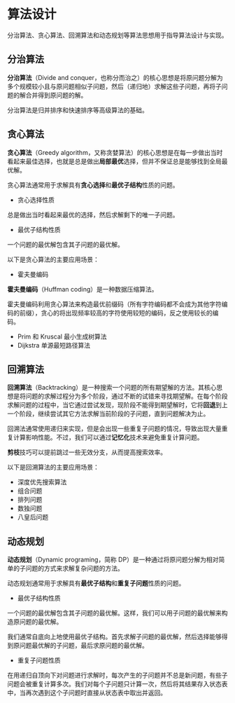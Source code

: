 # 算法设计

分治算法、贪心算法、回溯算法和动态规划等算法思想用于指导算法设计与实现。

## 分治算法

**分治算法**（Divide and conquer，也称分而治之）的核心思想是将原问题分解为多个规模较小且与原问题相似子问题，然后（递归地）求解这些子问题，再将子问题的解合并得到原问题的解。

分治算法是归并排序和快速排序等高级算法的基础。

## 贪心算法

**贪心算法**（Greedy algorithm，又称贪婪算法）的核心思想是在每一步做出当时看起来最佳选择，也就是总是做出**局部最优**选择，但并不保证总是能够找到全局最优解。

贪心算法通常用于求解具有**贪心选择**和**最优子结构**性质的问题。

- 贪心选择性质

总是做出当时看起来最优的选择，然后求解剩下的唯一子问题。

- 最优子结构性质

一个问题的最优解包含其子问题的最优解。

以下是贪心算法的主要应用场景：

- 霍夫曼编码

**霍夫曼编码**（Huffman coding）是一种数据压缩算法。

霍夫曼编码利用贪心算法来构造最优前缀码（所有字符编码都不会成为其他字符编码的前缀），贪心的将出现频率较高的字符使用较短的编码，反之使用较长的编码。

- Prim 和 Kruscal 最小生成树算法
- Dijkstra 单源最短路径算法

## 回溯算法

**回溯算法**（Backtracking）是一种搜索一个问题的所有期望解的方法。其核心思想是将问题的求解过程分为多个阶段，通过不断的试错来寻找期望解。在每个阶段求解问题的过程中，当它通过尝试发现，现阶段不能得到期望解时，它将**回退**到上一个阶段，继续尝试其它方法求解当前阶段的子问题，直到问题解决为止。

回溯法通常使用递归来实现，但是会出现一些重复子问题的情况，导致出现大量重复计算影响性能。不过，我们可以通过**记忆化**技术来避免重复计算问题。

**剪枝**技巧可以提前跳过一些无效分支，从而提高搜索效率。

以下是回溯算法的主要应用场景：

- 深度优先搜索算法
- 组合问题
- 排列问题
- 数独问题
- 八皇后问题

## 动态规划

**动态规划**（Dynamic programing，简称 DP）是一种通过将原问题分解为相对简单的子问题的方式来求解复杂问题的方法。

动态规划通常用于求解具有**最优子结构**和**重复子问题**性质的问题。

- 最优子结构性质

一个问题的最优解包含其子问题的最优解。这样，我们可以用子问题的最优解来构造原问题的最优解。

我们通常自底向上地使用最优子结构。首先求解子问题的最优解，然后选择能够得到原问题最优解的子问题，最后求原问题的最优解。

- 重复子问题性质

在用递归自顶向下对问题进行求解时，每次产生的子问题并不总是新问题，有些子问题会被重复计算多次。我们对每个子问题只计算一次，然后将其结果存入状态表中，当再次遇到这个子问题时直接从状态表中取出并返回。
